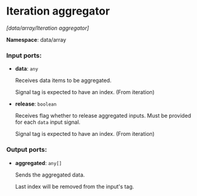 # Iteration aggregator

_[data/array/Iteration aggregator]_

__Namespace__: data/array

### Input ports:

* __data__: ` any `

    Receives data items to be aggregated.
    
    Signal tag is expected to have an index. (From iteration)


* __release__: ` boolean `

    Receives flag whether to release aggregated inputs. Must be provided for each `data` input signal.
    
    Signal tag is expected to have an index. (From iteration)

### Output ports:

* __aggregated__: ` any[] `

    Sends the aggregated data.
    
    Last index will be removed from the input's tag.

